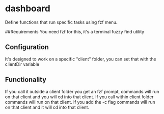 # dashboard
Define functions that run specific tasks using fzf menu.

##Requirements
You need fzf for this, it's a terminal fuzzy find utility

## Configuration
It's designed to work on a specific "client" folder, you can set that with the clientDir variable

## Functionality 
If you call it outside a client folder you get an fzf prompt, commands will run on that client and you will cd into that client.
If you call within client folder commands will run on that client.
If you add the -c flag commands will run on that client and it will cd into that client.
